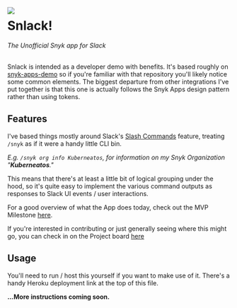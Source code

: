 <p align="bottom">
<img align="left" src="https://user-images.githubusercontent.com/715967/191147173-5ca4b1b6-a07e-4873-866b-2d4fbb3b15dd.png" />
</p>

# Snlack!
_The Unofficial Snyk app for Slack_
<br /><br />


Snlack is intended as a developer demo with benefits. It's based roughly on [snyk-apps-demo](https://github.com/snyk/snyk-apps-demo) so if you're familiar with that repository you'll likely notice some common elements. The biggest departure from other integrations I've put together is that this one is actually follows the Snyk Apps design pattern rather than using tokens.

## Features

I've based things mostly around Slack's [Slash Commands](https://api.slack.com/interactivity/slash-commands) feature, treating `/snyk` as if it were a handy little CLI bin. 

*E.g. `/snyk org info Kuberneatos`, for information on my Snyk Organization "**Kuberneatos**."*

This means that there's at least a little bit of logical grouping under the hood, so it's quite easy to implement the various command outputs as responses to Slack UI events / user interactions.

For a good overview of what the App does today, check out the MVP Milestone [here](https://github.com/carwin/snlack/milestone/1).

If you're interested in contributing or just generally seeing where this might go, you can check in on the Project board [here](https://github.com/users/carwin/projects/2)

## Usage

You'll need to run / host this yourself if you want to make use of it. There's a handy Heroku deployment link at the top of this file.

**...More instructions coming soon.**

